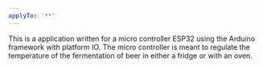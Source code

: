 ```yaml
---
applyTo: '**'
---
```

This is a application written for a micro controller ESP32 using the Arduino framework with platform IO.
The micro controller is meant to regulate the temperature of the fermentation of beer in either a fridge or with an oven.

